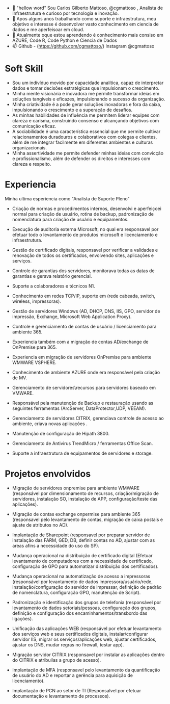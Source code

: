 - 👋 "hellow word" Sou Carlos Gilberto Mattoso, @cgmattoso , Analista de Infraestrutura e curioso por tecnologia e inovação.
- 👀 Apos alguns anos trabalhando como suporte e infraestrutura, meu objetivo e interesse é desenvolver vasto conhecimento em ciencia de dados e me aperfeisoar em cloud.
- 🌱 Atualmente oque estou aprendendo é conhecimento mais consiso em AZURE, Code R, Code Python e Ciencia de Dados
- 📫 Github - (https://github.com/cgmattoso/)
     Instagram @cgmattoso

Soft Skill
===========

* Sou um indivíduo movido por capacidade analítica, capaz de interpretar dados e tomar decisões estratégicas que impulsionam o crescimento.
* Minha mente visionária e inovadora me permite transformar ideias em soluções tangíveis e eficazes, impulsionando o sucesso da organização. 
* Minha criatividade é a pode gerar soluções inovadoras e fora da caixa, impulsionando o crescimento e a superação de desafios. 
* As minhas habilidades de influência me permitem liderar equipes com clareza e carisma, construindo consenso e alcançando objetivos com comunicação eficaz. 
* A sociabilidade é uma característica essencial que me permite cultivar relacionamentos duradouros e colaborativos com colegas e clientes, além de me integrar facilmente em diferentes ambientes e culturas organizacionais. 
* Minha assertividade me permite defender minhas ideias com convicção e profissionalismo, além de defender os direitos e interesses com clareza e respeito. 



Experiencia
===========
Minha ultima esperiencia como "Analista de Suporte Pleno"

* Criação de normas e procedimentos internos, desenvolvi e aperfeiçoei normal para criação de usuário, rotina de backup, padronização de nomenclatura para criação de usuário e equipamentos.
* Execução de auditoria externa Microsoft, no qual era responsavel por efetuar todo o levantamento de produtos microsoft e licenciamento e infraestrutura.
* Gestão de certificado digitais, responsavel por verificar a validades e renovação de todos os certificados, envolvendo sites, aplicações e serviços.  
* Controle de garantias dos servidores, monitorava todas as datas de garantias e gerava relatório gerencial. 
* Suporte a colaboradores e técnicos N1.  

* Conhecimento em redes TCP/IP, suporte em (rede cabeada, switch, wireless, impressoras). 
* Gestão de servidores Windows (AD, DHCP, DNS, IIS, GPO, servidor de impressão, Exchange, Microsoft Web Application Proxy).
* Controle e gerenciamento de contas de usuário / licenciamento para ambiente 365.
* Experiencia também com a migração de contas AD/exchange de OnPremise para 365. 
* Experiencia em migração de servidores OnPremise para ambiente WMWARE VSPHERE. 
* Conhecimento de ambiente AZURE onde era responsável pela criação de MV.
* Gerenciamento de servidores\recursos para servidores baseado em VMWARE.
* Responsável pela manutenção de Backup e restauração usando as seguintes ferramentas (ArcServer, DataProtector,UDP, VEEAM).
* Gerenciamento de servidores CITRIX, gerenciava controle de acesso ao ambiente, criava novas aplicações . 
* Manutenção de configuração de Hipath 3800.
* Gerenciamento de Antivirus TrendMicro / ferramentas Office Scan.
* Suporte a infraestrutura de equipamentos de servidores e storage.

Projetos envolvidos
===========

* Migração de servidores onpremise para ambiente WMWARE (responsável por dimensionamento de recursos, criação/migração de servidores, instalação SO, instalação de APP, configuração/teste das aplicações). 

* Migração de contas exchange onpermise para ambiente 365 (responsavel pelo levantamento de contas, migração de caixa postais e ajuste de atributos no AD).

* Implantação de Sharepoint (responsavel por preparar servidor de instalação das FARM, GED, DB, definir contas no AD, ajustar com as areas afins a necessidade do uso do SP).

* Mudança operacional na distribuição de certificado digital (Efetuar levantamento de computadores com a necessidade de certificado, configuração de GPO para automatizar distribuição dos certificados). 

* Mudança operacional na automatização de acesso a impressoras (responsável por levantamento de dados impressora/usuário/rede, instalação/configuração do servidor de impressar, definição de padrão de nomenclatura, configuração GPO, manutenção de Script).

* Padronização e identificação dos grupos de telefonia (responsável por levantamento de dados setoriais/pessoas, configuração dos grupos, definição e configuração dos encaminhamentos/transbordo das ligações).

* Unificação das aplicações WEB (responsável por efetuar levantamento dos serviços web e seus certificados digitais, instalar/configurar servidor IIS, migrar os serviços/aplicações web, ajustar certificados, ajustar os DNS, mudar regras no firewall, testar app). 

* Migração servidor CITRIX (responsavel por instalar as aplicações dentro do CITRIX e atribuilas a grupo de acesso).

* Implantação de MFA (responsavel pelo levantamento da quantificação de usuário do AD e reportar a gerência para aquisição de licenciamento).

* Implantação de PCN ao setor de TI (Responsalvel por efetuar documentação e levantamento de processos).
<!---
cgmattoso/cgmattoso is a ✨ special ✨ repository because its `README.md` (this file) appears on your GitHub profile.
You can click the Preview link to take a look at your changes.
--->
